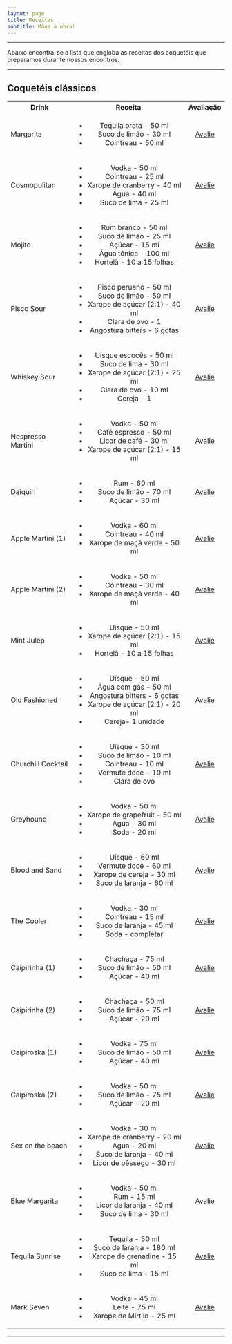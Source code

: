 ```yaml
---
layout: page
title: Receitas
subtitle: Mãos à obra!
---
```


-----------

Abaixo encontra-se a lista que engloba as receitas dos coquetéis que preparamos durante nossos encontros. 

-----------

<!---
Código para adicionar um novo item:

    <tr>
      <td>Daiquiri</td>
      <td align="center">
        <ul>
          <li>Rum - 60 ml</li>
          <li>Suco de limão - 70 ml</li>
          <li>Açúcar - 25 ml</li>
        </ul>
      </td>
      <td align="center"><a href="https://docs.google.com/forms/d/e/1FAIpQLSf0Zpqf_ju8nsY7eQGhrhU1DRSHFno_FmrkDktuzzYX1RwEog/viewform?usp=sf_link">Avalie</a></td>
    </tr>
    
    Inserir após o </tr> do item anterior -->

## Coquetéis clássicos

<table>
  <tbody>
    <tr>
      <th align="center">Drink</th>
      <th align="center">Receita</th>
      <th align="center">Avaliação</th>
    </tr>
    <tr>
      <td>Margarita</td>
      <td align="center">
        <ul>
          <li>Tequila prata - 50 ml</li>
          <li>Suco de limão - 30 ml</li>
          <li>Cointreau - 50 ml</li>
        </ul>
      </td>
      <td align="center"><a href="https://docs.google.com/forms/d/e/1FAIpQLSd20atMKlipNmag1UZviOVXtgKs-eGzN-aH9h0btO6M8GYlOQ/viewform?usp=sf_link">Avalie</a> </td>
    </tr>
    <tr>
      <td>Cosmopolitan</td>
      <td align="center">
        <ul>
          <li>Vodka - 50 ml</li>
          <li>Cointreau - 25 ml</li>
          <li>Xarope de cranberry - 40 ml</li>
          <li>Água - 40 ml</li>
          <li>Suco de lima - 25 ml</li>
        </ul>
      </td>
      <td align="center"><a href="https://docs.google.com/forms/d/e/1FAIpQLSfMe8AKqtBw3KIAcwutjzkJ0NcAFiOuQ2t_hIs0nnoHrVAdqQ/viewform?usp=sf_link">Avalie</a> </td>
    </tr>
    <tr>
      <td>Mojito</td>
      <td align="center">      
        <ul>
          <li>Rum branco - 50 ml</li>
          <li>Suco de limão - 25 ml</li>
          <li>Açúcar - 15 ml</li>
          <li>Água tônica - 100 ml</li>
          <li>Hortelã - 10 a 15 folhas</li>
        </ul>
      </td>
      <td align="center"><a href="https://docs.google.com/forms/d/e/1FAIpQLSeE-ZO4-3eMFmgdfdxpL0Rg1SGfVkLsKtKiXVRzaKHZcHvmRA/viewform?usp=sf_link">Avalie</a> </td>
    </tr>
    <tr>
      <td>Pisco Sour</td>
      <td align="center">
        <ul>
          <li>Pisco peruano - 50 ml</li>
          <li>Suco de limão - 50 ml</li>
          <li>Xarope de açúcar (2:1) - 40 ml</li>
          <li>Clara de ovo - 1</li>
          <li>Angostura bitters - 6 gotas</li>
        </ul>
      </td>
      <td align="center"><a href="https://docs.google.com/forms/d/e/1FAIpQLSfBAvBoyXP38MaKK9Vd1RgZPEzg1ep1AS1sPucoLbWkL35FlA/viewform?usp=sf_link">Avalie</a></td>
    </tr>
    <tr>
      <td>Whiskey Sour</td>
      <td align="center">
        <ul>
          <li>Uísque escocês - 50 ml</li>
          <li>Suco de lima - 30 ml</li>
          <li>Xarope de açúcar (2:1) - 25 ml</li>
          <li>Clara de ovo - 10 ml</li>
          <li>Cereja - 1</li>
        </ul>
      </td>
      <td align="center"><a href="https://docs.google.com/forms/d/e/1FAIpQLSdQ-CeHTc1uRhivBnraeZO7OK_AlZ4yUHuWfa2dDYA7eveV-g/viewform?usp=sf_link">Avalie</a></td>
    </tr>
    <tr>
      <td>Nespresso Martini</td>
      <td align="center">
        <ul>
          <li>Vodka - 50 ml</li>
          <li>Café espresso - 50 ml</li>
          <li>Licor de café - 30 ml</li>
          <li>Xarope de açúcar (2:1) - 15 ml</li>
        </ul>
      </td>
      <td align="center"><a href="https://docs.google.com/forms/d/e/1FAIpQLSf4eduLXfMMf3b5Hn21h192X7etU27C6B_wrB2NIicyeTxSpA/viewform?usp=sf_link">Avalie</a></td>
    </tr>
    <tr>
      <td>Daiquiri</td>
      <td align="center">
        <ul>
          <li>Rum - 60 ml</li>
          <li>Suco de limão - 70 ml</li>
          <li>Açúcar - 30 ml</li>
        </ul>
      </td>
      <td align="center"><a href="https://docs.google.com/forms/d/e/1FAIpQLSf0Zpqf_ju8nsY7eQGhrhU1DRSHFno_FmrkDktuzzYX1RwEog/viewform?usp=sf_link">Avalie</a></td>
    </tr>
    <tr>
      <td>Apple Martini (1)</td>
      <td align="center">
        <ul>
          <li>Vodka - 60 ml</li>
          <li>Cointreau - 40 ml</li>
          <li>Xarope de maçã verde - 50 ml</li>
        </ul>
      </td>
      <td align="center"><a href="https://docs.google.com/forms/d/e/1FAIpQLSfQVes7sBAGOcXVcXReBqpkHdmAjIb6lPqQfdkiL_-UnNtnhw/viewform?usp=sf_link">Avalie</a></td>
    </tr>
    <tr>
      <td>Apple Martini (2)</td>
      <td align="center">
        <ul>
          <li>Vodka - 50 ml</li>
          <li>Cointreau - 30 ml</li>
          <li>Xarope de maçã verde - 40 ml</li>
        </ul>
      </td>
      <td align="center"><a href="https://docs.google.com/forms/d/e/1FAIpQLSfQVes7sBAGOcXVcXReBqpkHdmAjIb6lPqQfdkiL_-UnNtnhw/viewform?usp=sf_link">Avalie</a></td>
    </tr>
    <tr>
      <td>Mint Julep</td>
      <td align="center">
        <ul>
          <li>Uísque - 50 ml</li>
          <li>Xarope de açúcar (2:1) - 15 ml</li>
          <li>Hortelã - 10 a 15 folhas</li>
        </ul>
      </td>
      <td align="center"><a href="https://docs.google.com/forms/d/e/1FAIpQLSfRTu5Y2pbjsEgBqCTfPXLGfAevN62mcOgrUEpJkSuk1_hL6A/viewform?usp=sf_link">Avalie</a></td>
    </tr>
    <tr>
      <td>Old Fashioned</td>
      <td align="center">
        <ul>
          <li>Uísque - 50 ml</li>
          <li>Água com gás - 50 ml</li>
          <li>Angostura bitters - 6 gotas</li>
          <li>Xarope de açúcar (2:1) - 20 ml</li>
          <li>Cereja- 1 unidade</li>
        </ul>
      </td>
      <td align="center"><a href="https://docs.google.com/forms/d/e/1FAIpQLSd1yJybeMZGOQ-vKAb4jdJtH6c2JifNQsrpdd4ttLDVB94Zwg/viewform?usp=sf_link">Avalie</a></td>
    </tr>
    <tr>
      <td>Churchill Cocktail</td>
      <td align="center">
        <ul>
          <li>Uísque - 30 ml</li>
          <li>Suco de limão - 10 ml</li>
          <li>Cointreau - 10 ml</li>
          <li>Vermute doce - 10 ml</li>
          <li>Clara de ovo</li>
        </ul>
      </td>
      <td align="center"><a href="https://docs.google.com/forms/d/e/1FAIpQLScEy4PEmkeIDRsnTh_II59gceAdr7UhurFVxhX6_mQIsrAadw/viewform?usp=sf_link">Avalie</a></td>
    </tr>
      <tr>
      <td>Greyhound</td>
      <td align="center">
        <ul>
          <li>Vodka - 50 ml</li>
          <li>Xarope de grapefruit - 50 ml</li>
          <li>Água - 30 ml</li>
          <li>Soda - 20 ml</li>
        </ul>
      </td>
      <td align="center"><a href="https://docs.google.com/forms/d/e/1FAIpQLSfUwN0L5ex3K-msFv2LFB7TP7SQm4wUBaBz_k1qW4ssaokMXA/viewform?usp=sf_link">Avalie</a> </td>
    </tr>
    <tr>
      <td>Blood and Sand</td>
      <td align="center">
        <ul>
          <li>Uísque - 60 ml</li>
          <li>Vermute doce - 60 ml</li>
          <li>Xarope de cereja - 30 ml</li>
          <li>Suco de laranja - 60 ml</li>
        </ul>
      </td>
      <td align="center"><a href="https://docs.google.com/forms/d/e/1FAIpQLSdyw0wv75Ff7dXSRJpX8WlFlVrQ3r5bnFTZpieA14LHgIA1lg/viewform?usp=sf_link">Avalie</a> </td>
    </tr>
    <tr>
      <td>The Cooler</td>
      <td align="center">
        <ul>
          <li>Vodka - 30 ml</li>
          <li>Cointreau - 15 ml</li>
          <li>Suco de laranja - 45 ml</li>
          <li>Soda - completar </li>
        </ul>
        </td>
      <td align="center"><a href="https://docs.google.com/forms/d/e/1FAIpQLSfELwAZdVCZxJRHyvI1xlmYjOJp2HDI6RJrpmvEf6pHk5e2wA/viewform?usp=sf_link">Avalie</a> </td>
    </tr>
    <tr>
      <td>Caipirinha (1)</td>
      <td align="center">
        <ul>
          <li>Chachaça - 75 ml</li>
          <li>Suco de limão - 50 ml</li>
          <li>Açúcar - 40 ml</li>
        </ul>
      </td>
      <td align="center"><a href="https://docs.google.com/forms/d/e/1FAIpQLSf0Z-b_MxpaAR8hmPQXb9CnyebPhh7xG6Jx0yo-sNra1445Aw/viewform?usp=sf_link">Avalie</a> </td>
    </tr>
    <tr>
      <td>Caipirinha (2)</td>
      <td align="center">
        <ul>
          <li>Chachaça - 50 ml</li>
          <li>Suco de limão - 75 ml</li>
          <li>Açúcar - 20 ml</li>
        </ul>
      </td>
      <td align="center"><a href="https://docs.google.com/forms/d/e/1FAIpQLSfh1d6z6GDmDHwzKwXeonY1miLyfn7ScBZr2EjOCcNKftdCqQ/viewform?usp=sf_link">Avalie</a> </td>
    </tr>
    <tr>
      <td>Caipiroska (1)</td>
      <td align="center">
          <ul>
          <li>Vodka - 75 ml</li>
          <li>Suco de limão - 50 ml</li>
          <li>Açúcar - 40 ml</li>
        </ul>
        </td>
      <td align="center"><a href="https://docs.google.com/forms/d/e/1FAIpQLSd5xKFfOaHa9yku3WiWQbZLza56PD2eWtXqXezYtJaVhSH10w/viewform?usp=sf_link">Avalie</a> </td>
    </tr>
    <tr>
      <td>Caipiroska (2)</td>
      <td align="center">
        <ul>
          <li>Vodka - 50 ml</li>
          <li>Suco de limão - 75 ml</li>
          <li>Açúcar - 20 ml</li>
        </ul>
      </td>
      <td align="center"><a href="https://docs.google.com/forms/d/e/1FAIpQLSekxWqKmO7DfM1rV0mU8PlSS3_yydw1hddZHw7pbe-m5Q0ujw/viewform?usp=sf_link">Avalie</a></td>
    </tr>
    <tr>
      <td>Sex on the beach</td>
      <td align="center">
        <ul>
          <li>Vodka - 30 ml</li>
          <li>Xarope de cranberry - 20 ml</li>
          <li>Água - 20 ml</li>
          <li>Suco de laranja - 40 ml</li>
          <li>Licor de pêssego - 30 ml</li>
        </ul>
      </td>
      <td align="center"><a href="https://docs.google.com/forms/d/e/1FAIpQLScYOi1RU5nCNSMuhzuRs_xxbK9RPqftN8Eb6VZpctuD-lGQlA/viewform?usp=sf_link">Avalie</a></td>
    </tr>
    <tr>
      <td>Blue Margarita</td>
      <td align="center">
        <ul>
          <li>Vodka - 50 ml</li>
          <li>Rum - 15 ml</li>
          <li>Licor de laranja - 40 ml</li>
          <li>Suco de lima - 30 ml</li>
        </ul>
      </td>
      <td align="center"><a href="https://docs.google.com/forms/d/e/1FAIpQLSf0Zpqf_ju8nsY7eQGhrhU1DRSHFno_FmrkDktuzzYX1RwEog/viewform?usp=sf_link">Avalie</a></td>
    </tr>
    <tr>
      <td>Tequila Sunrise</td>
      <td align="center">
        <ul>
          <li>Tequila - 50 ml</li>
          <li>Suco de laranja - 180 ml</li>
          <li>Xarope de grenadine - 15 ml</li>
          <li>Suco de lima - 15 ml</li>
        </ul>
      </td>
      <td align="center"><a href="https://docs.google.com/forms/d/e/1FAIpQLSf0Zpqf_ju8nsY7eQGhrhU1DRSHFno_FmrkDktuzzYX1RwEog/viewform?usp=sf_link">Avalie</a></td>
    </tr>
    <tr>
      <td>Mark Seven</td>
      <td align="center">
        <ul>
          <li>Vodka - 45 ml</li>
          <li>Leite - 75 ml</li>
          <li>Xarope de Mirtilo - 25 ml</li>
        </ul>
      </td>
      <td align="center"><a href="https://docs.google.com/forms/d/e/1FAIpQLSfo19sybtmtiCFqg4Q_QXL6xgISz5ozOF_k-7t_Y8DXuhqD2g/viewform?usp=sf_link">Avalie</a></td>
    </tr>
  </tbody>
</table>

-----------
